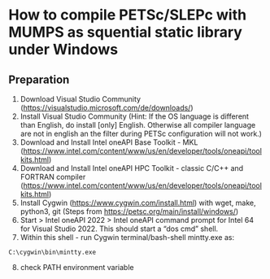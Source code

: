 # How to compile PETSc/SLEPc with MUMPS as squential static library under Windows

## Preparation
1. Download Visual Studio Community (https://visualstudio.microsoft.com/de/downloads/)
2. Install Visual Studio Community (Hint: If the OS language is different than English, do install [only] English. Otherwise all compiler language are not in english an the filter during PETSc configuration will not work.)
3. Download and Install Intel oneAPI Base Toolkit - MKL (https://www.intel.com/content/www/us/en/developer/tools/oneapi/toolkits.html)
4. Download and Install Intel oneAPI HPC Toolkit - classic C/C++ and FORTRAN compiler (https://www.intel.com/content/www/us/en/developer/tools/oneapi/toolkits.html)
5. Install Cygwin (https://www.cygwin.com/install.html) with wget, make, python3, git (Steps from https://petsc.org/main/install/windows/)
6. Start > Intel oneAPI 2022 > Intel oneAPI command prompt for Intel 64 for Visual Studio 2022. This should start a “dos cmd” shell.
7. Within this shell - run Cygwin terminal/bash-shell mintty.exe as:
```
C:\cygwin\bin\mintty.exe
```
8. check PATH environment variable 
